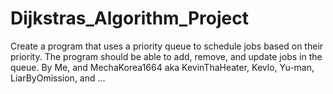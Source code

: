 # Dijkstras_Algorithm_Project
Create a program that uses a priority queue to schedule jobs based on their
priority. The program should be able to add, remove, and update jobs in
the queue.
By Me, and MechaKorea1664 aka KevinThaHeater, Kevlo, Yu-man, LiarByOmission, and ...
